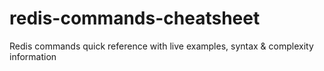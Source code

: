# redis-commands-cheatsheet
Redis commands quick reference with live examples, syntax &amp; complexity information
